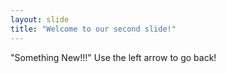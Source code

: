 ```yaml
---
layout: slide
title: "Welcome to our second slide!"
---
```

"Something New!!!"
Use the left arrow to go back!
